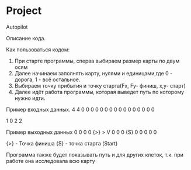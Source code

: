 # Project
Autopilot

Описание кода.

Как пользоваться кодом:
1) При старте программы, сперва
выбираем размер карты по двум осям
2) Далее начинаем заполнять карту,
нулями и единицами,где 0 - дорога,
1 - всё остальное.
3) Выбираем точку прибытия и точку 
старта(Fx, Fy- финиш, x,y- старт)
4) Далее идёт работа программы, которая
выведет путь по которому нужно идти.

Пример входных данных.
4 4
0 0 0 0
0 0 0 0
0 0 0 0
0 0 0 0

1 0  2 2

Пример выходных данных
 0  0  0  0
{>} >  V  0
 0  0 {S} 0
 0  0  0  0

{>} - Точка финиша
{S} - точка старта (Start)

Программа также будет показывать путь
и для других клеток, т.к. при работе
она исследовала всю карту

